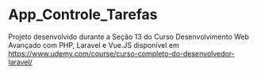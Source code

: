# App_Controle_Tarefas

Projeto desenvolvido durante a Seção 13 do Curso Desenvolvimento Web Avançado com PHP, Laravel e Vue.JS disponível em https://www.udemy.com/course/curso-completo-do-desenvolvedor-laravel/